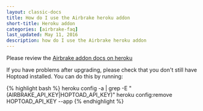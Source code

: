 ```yaml
---
layout: classic-docs
title: How do I use the Airbrake heroku addon
short-title: Heroku addon
categories: [airbrake-faq]
last_updated: May 11, 2016
description: how do I use the Airbrake heroku addon
---
```


Please review the [Airbrake addon docs on
heroku](http://devcenter.heroku.com/articles/airbrake)

If you have problems after upgrading, please check that you don't still have
Hoptoad installed. You can do this by running:

{% highlight bash %}
heroku config -a <app-name> | grep -E "(AIRBRAKE_API_KEY|HOPTOAD_API_KEY)"
heroku config:remove HOPTOAD_API_KEY --app <app-name>
{% endhighlight %}
